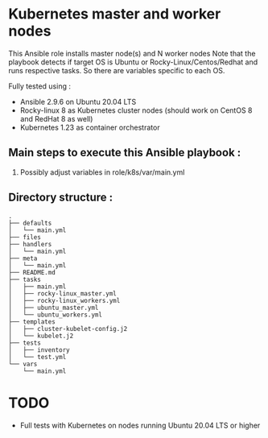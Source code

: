 # Kubernetes master and worker nodes 
This Ansible role installs master node(s) and N worker nodes 
Note that the playbook detects if target OS is Ubuntu or Rocky-Linux/Centos/Redhat and runs respective tasks.
So there are variables specific to each OS.

Fully tested using :
* Ansible 2.9.6 on Ubuntu 20.04 LTS
* Rocky-linux 8 as Kubernetes cluster nodes (should work on CentOS 8 and RedHat 8 as well)
* Kubernetes 1.23 as container orchestrator

## Main steps to execute this Ansible playbook :
1. Possibly adjust variables in role/k8s/var/main.yml
   
## Directory structure :
```
.
├── defaults
│   └── main.yml
├── files
├── handlers
│   └── main.yml
├── meta
│   └── main.yml
├── README.md
├── tasks
│   ├── main.yml
│   ├── rocky-linux_master.yml
│   ├── rocky-linux_workers.yml
│   ├── ubuntu_master.yml
│   └── ubuntu_workers.yml
├── templates
│   ├── cluster-kubelet-config.j2
│   └── kubelet.j2
├── tests
│   ├── inventory
│   └── test.yml
└── vars
    └── main.yml
```
# TODO
* Full tests with Kubernetes on nodes running Ubuntu 20.04 LTS or higher

